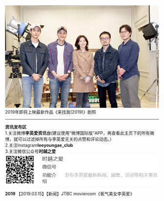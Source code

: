 ![newest](./newest.jpg)
2019年即将上映最新作品《来找我(2019)》剧照

------------------------------------------------------------------------------------------------------------------------------------------
**资讯发布区**    
1.关注微博**李英爱资讯台**(建议使用“微博国际版”APP，再查看此主页下的所有微博，就可以过滤掉所有与李英爱无关的点赞和评论动态。）     
2.关注Instagram**leeyoungae_club**    
3.关注微信公众号**时越之爱**      
![weixin](./weixin.jpg)        

**2019**
【2019.03.15】【新闻】JTBC movieroom《氧气美女李英爱》
